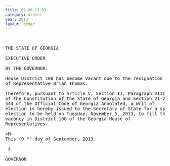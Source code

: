 ```yaml
---
title: 09.06.13.03
category: orders
year: 2013
layout: order
---
```


<pre> 

THE STATE OF GEORGIA

EXECUTIVE ORDER

BY THE GOVERNOR:

House District 100 has become Vacant due to the resignation
of Representative Brian Thomas.

Therefore, pursuant to Article V, Section II, Paragraph VIII
of the Constitution of the State of Georgia and Section 21-2-
544 of the Official Code of Georgia Annotated, a writ of
election is hereby issued to the Secretary of State for a special
election to be held on Tuesday, November 5, 2013, to fill the
vacancy in District 100 of the Georgia House of
Representatives.

«M-
This (0 "" day of September, 2013.

 §

GOVERNOR

</pre>
